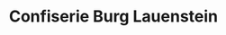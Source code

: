 ---
title: "Confiserie Burg Lauenstein"
url: /ludwigsstadt/confiserie-burg-lauenstein/
shop: Schokolade
---